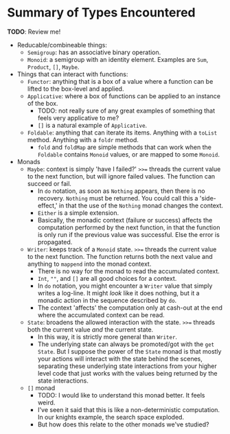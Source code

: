 # Summary of Types Encountered

**TODO**: Review me!

* Reducable/combineable things:
  * `Semigroup`: has an associative binary operation.
  * `Monoid`: a semigroup with an identity element. Examples are `Sum`,
    `Product`, `[]`, `Maybe`.
* Things that can interact with functions:
  * `Functor`: anything that is a box of a value where a function can be
    lifted to the box-level and applied.
  * `Applicative`: where a box of functions can be applied to an instance of
    the box.
      * TODO: not really sure of any great examples of something that
        feels very applicative to me?
      * `[]` is a natural example of `Applicative`.
  * `Foldable`: anything that can iterate its items. Anything with a
    `toList` method. Anything with a `foldr` method.
      * `fold` and `foldMap` are simple methods that can work when the
        `Foldable` contains `Monoid` values, or are mapped to some
        `Monoid`.
* Monads
  * `Maybe`: context is simply 'have I failed?' `>>=` threads the
    current value to the next function, but will ignore failed values.
    The function can succeed or fail.
    * In `do` notation, as soon as `Nothing` appears, then there is no
      recovery. `Nothing` must be returned. You could call this a
      'side-effect,' in that the use of the `Nothing` monad changes the
      context.
    * `Either` is a simple extension.
    * Basically, the monadic context (failure or success) affects the
      computation performed by the next function, in that the function
      is only run if the previous value was successful. Else the error
      is propagated.
  * `Writer`: keeps track of a `Monoid` state. `>>=` threads the
    current value to the next function. The function returns both the
    next value and anything to `mappend` into the monad context.
      * There is no way for the monad to read the accumulated context.
      * `Int`, `""`, and `[]` are all good choices for a context.
      * In `do` notation, you might encounter a `Writer` value that
        simply writes a log-line. It might *look* like it does nothing,
        but it a monadic action in the sequence described by `do`.
      * The context 'affects' the computation only at cash-out at the
        end where the accumulated context can be read.
  * `State`: broadens the allowed interaction with the state. `>>=`
    threads both the current value *and* the current state.
      * In this way, it is strictly more general than `Writer`.
      * The underlying state can always be promoted/got with the `get`
        `State`. But I suppose the power of the `State` monad is that
        mostly your actions will interact with the state behind the
        scenes, separating these underlying state interactions from your
        higher level code that just works with the values being returned
        by the state interactions.
  * `[]` monad
    * TODO: I would like to understand this monad better. It feels
      weird.
    * I've seen it said that this is like a non-deterministic
      computation. In our knights example, the search space exploded.
    * But how does this relate to the other monads we've studied?
